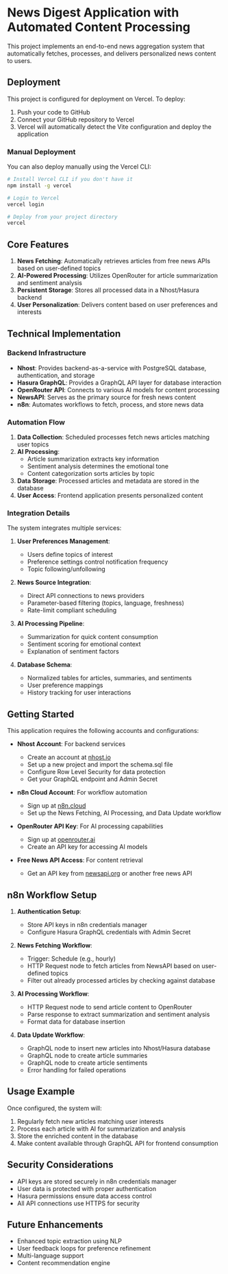 # News Digest Application with Automated Content Processing

This project implements an end-to-end news aggregation system that automatically fetches, processes, and delivers personalized news content to users.

## Deployment

This project is configured for deployment on Vercel. To deploy:

1. Push your code to GitHub
2. Connect your GitHub repository to Vercel
3. Vercel will automatically detect the Vite configuration and deploy the application

### Manual Deployment

You can also deploy manually using the Vercel CLI:

```bash
# Install Vercel CLI if you don't have it
npm install -g vercel

# Login to Vercel
vercel login

# Deploy from your project directory
vercel
```

## Core Features

1. **News Fetching**: Automatically retrieves articles from free news APIs based on user-defined topics
2. **AI-Powered Processing**: Utilizes OpenRouter for article summarization and sentiment analysis
3. **Persistent Storage**: Stores all processed data in a Nhost/Hasura backend
4. **User Personalization**: Delivers content based on user preferences and interests

## Technical Implementation

### Backend Infrastructure

- **Nhost**: Provides backend-as-a-service with PostgreSQL database, authentication, and storage
- **Hasura GraphQL**: Provides a GraphQL API layer for database interaction
- **OpenRouter API**: Connects to various AI models for content processing
- **NewsAPI**: Serves as the primary source for fresh news content
- **n8n**: Automates workflows to fetch, process, and store news data

### Automation Flow

1. **Data Collection**: Scheduled processes fetch news articles matching user topics
2. **AI Processing**:
   - Article summarization extracts key information
   - Sentiment analysis determines the emotional tone
   - Content categorization sorts articles by topic
3. **Data Storage**: Processed articles and metadata are stored in the database
4. **User Access**: Frontend application presents personalized content

### Integration Details

The system integrates multiple services:

1. **User Preferences Management**:
   - Users define topics of interest
   - Preference settings control notification frequency
   - Topic following/unfollowing

2. **News Source Integration**:
   - Direct API connections to news providers
   - Parameter-based filtering (topics, language, freshness)
   - Rate-limit compliant scheduling

3. **AI Processing Pipeline**:
   - Summarization for quick content consumption
   - Sentiment scoring for emotional context
   - Explanation of sentiment factors

4. **Database Schema**:
   - Normalized tables for articles, summaries, and sentiments
   - User preference mappings
   - History tracking for user interactions

## Getting Started

This application requires the following accounts and configurations:

- **Nhost Account**: For backend services
  - Create an account at [nhost.io](https://nhost.io)
  - Set up a new project and import the schema.sql file
  - Configure Row Level Security for data protection
  - Get your GraphQL endpoint and Admin Secret

- **n8n Cloud Account**: For workflow automation
  - Sign up at [n8n.cloud](https://n8n.cloud)
  - Set up the News Fetching, AI Processing, and Data Update workflow

- **OpenRouter API Key**: For AI processing capabilities
  - Sign up at [openrouter.ai](https://openrouter.ai)
  - Create an API key for accessing AI models

- **Free News API Access**: For content retrieval
  - Get an API key from [newsapi.org](https://newsapi.org) or another free news API

## n8n Workflow Setup

1. **Authentication Setup**:
   - Store API keys in n8n credentials manager
   - Configure Hasura GraphQL credentials with Admin Secret

2. **News Fetching Workflow**:
   - Trigger: Schedule (e.g., hourly)
   - HTTP Request node to fetch articles from NewsAPI based on user-defined topics
   - Filter out already processed articles by checking against database

3. **AI Processing Workflow**:
   - HTTP Request node to send article content to OpenRouter
   - Parse response to extract summarization and sentiment analysis
   - Format data for database insertion

4. **Data Update Workflow**:
   - GraphQL node to insert new articles into Nhost/Hasura database
   - GraphQL node to create article summaries
   - GraphQL node to create article sentiments
   - Error handling for failed operations

## Usage Example

Once configured, the system will:

1. Regularly fetch new articles matching user interests
2. Process each article with AI for summarization and analysis
3. Store the enriched content in the database
4. Make content available through GraphQL API for frontend consumption

## Security Considerations

- API keys are stored securely in n8n credentials manager
- User data is protected with proper authentication
- Hasura permissions ensure data access control
- All API connections use HTTPS for security

## Future Enhancements

- Enhanced topic extraction using NLP
- User feedback loops for preference refinement
- Multi-language support
- Content recommendation engine